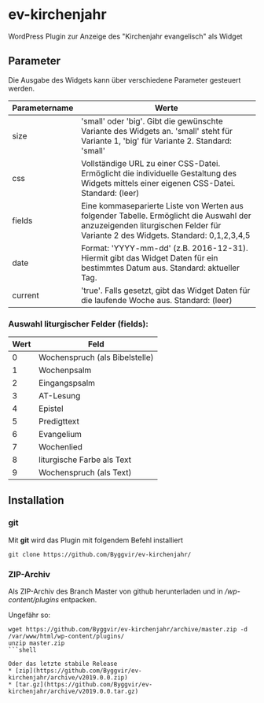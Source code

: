# ev-kirchenjahr
WordPress Plugin zur Anzeige des "Kirchenjahr evangelisch" als Widget

## Parameter

Die Ausgabe des Widgets kann über verschiedene Parameter gesteuert werden.

Parametername | 	Werte
------------- | -------------
size |	'small' oder 'big'. Gibt die gewünschte Variante des Widgets an. 'small' steht für Variante 1, 'big' für Variante 2. Standard: 'small'
css  |	Vollständige URL zu einer CSS-Datei. Ermöglicht die individuelle Gestaltung des Widgets mittels einer eigenen CSS-Datei. Standard: (leer)
fields |	Eine kommaseparierte Liste von Werten aus folgender Tabelle. Ermöglicht die Auswahl der anzuzeigenden liturgischen Felder für Variante 2 des Widgets. Standard: 0,1,2,3,4,5
date |	Format: 'YYYY-mm-dd' (z.B. 2016-12-31). Hiermit gibt das Widget Daten für ein bestimmtes Datum aus. Standard: aktueller Tag.
current |	'true'. Falls gesetzt, gibt das Widget Daten für die laufende Woche aus. Standard: (leer)

### Auswahl liturgischer Felder (fields):

Wert |Feld
-----|----
0 |	Wochenspruch (als Bibelstelle)
1 |	Wochenpsalm
2 |	Eingangspsalm
3 |	AT-Lesung
4 |	Epistel
5 |	Predigttext
6 |	Evangelium
7 |	Wochenlied
8 |	liturgische Farbe als Text
9 |	Wochenspruch (als Text)

## Installation

### git

Mit **git** wird das Plugin mit folgendem Befehl installiert

```shell
git clone https://github.com/Byggvir/ev-kirchenjahr/
```

### ZIP-Archiv

Als ZIP-Archiv des Branch Master von github herunterladen und in */wp-content/plugins* entpacken.

Ungefähr so:

```shell
wget https://github.com/Byggvir/ev-kirchenjahr/archive/master.zip -d /var/www/html/wp-content/plugins/
unzip master.zip
```shell

Oder das letzte stabile Release 
* [zip](https://github.com/Byggvir/ev-kirchenjahr/archive/v2019.0.0.zip)
* [tar.gz](https://github.com/Byggvir/ev-kirchenjahr/archive/v2019.0.0.tar.gz)
